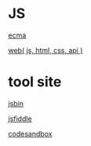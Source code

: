 # JS

<a href="https://ecma-international.org/" target="_blank">ecma</a>

<a href="https://developer.mozilla.org/ko/" target="_blank">web( js, html, css, api )</a>

# tool site

<a href="jsbin.com" target="_blank">jsbin</a>

<a href="jsfiddle.net" target="_blank">jsfiddle</a>

<a href="codesandbox.io" target="_blank">codesandbox</a>
